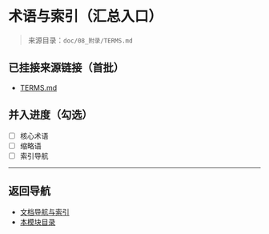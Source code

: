 # 术语与索引（汇总入口）

> 来源目录：`doc/08_附录/TERMS.md`

## 已挂接来源链接（首批）

- [TERMS.md](../08_附录/TERMS.md)

## 并入进度（勾选）

- [ ] 核心术语
- [ ] 缩略语
- [ ] 索引导航

---

## 返回导航

- [文档导航与索引](../00_总览与导航/文档导航与索引.md)
- [本模块目录](./README.md)
